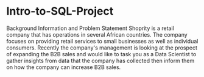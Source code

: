 # Intro-to-SQL-Project
Background Information and Problem Statement
Shoprity is a retail company that has operations in several African countries. The company
focuses on providing retail services to small businesses as well as individual consumers.
Recently the company's management is looking at the prospect of expanding the B2B sales and
would like to task you as a Data Scientist to gather insights from data that the company has
collected then inform them on how the company can increase B2B sales.
